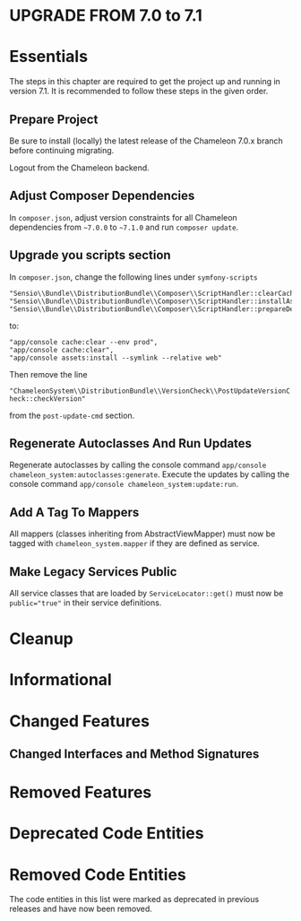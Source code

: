 UPGRADE FROM 7.0 to 7.1
=======================

# Essentials

The steps in this chapter are required to get the project up and running in version 7.1.
It is recommended to follow these steps in the given order.

## Prepare Project

Be sure to install (locally) the latest release of the Chameleon 7.0.x branch before continuing migrating.

Logout from the Chameleon backend.

## Adjust Composer Dependencies

In `composer.json`, adjust version constraints for all Chameleon dependencies from `~7.0.0` to `~7.1.0` and run
`composer update`.

## Upgrade you scripts section

In `composer.json`, change the following lines under `symfony-scripts`

```
"Sensio\\Bundle\\DistributionBundle\\Composer\\ScriptHandler::clearCache",
"Sensio\\Bundle\\DistributionBundle\\Composer\\ScriptHandler::installAssets",
"Sensio\\Bundle\\DistributionBundle\\Composer\\ScriptHandler::prepareDeploymentTarget"
```

to:

```
"app/console cache:clear --env prod",
"app/console cache:clear",
"app/console assets:install --symlink --relative web"
```

Then remove the line

`"ChameleonSystem\\DistributionBundle\\VersionCheck\\PostUpdateVersionCheck::checkVersion"`

from the `post-update-cmd` section.

## Regenerate Autoclasses And Run Updates

Regenerate autoclasses by calling the console command `app/console chameleon_system:autoclasses:generate`.
Execute the updates by calling the console command `app/console chameleon_system:update:run`.

## Add A Tag To Mappers

All mappers (classes inheriting from AbstractViewMapper) must now be tagged with `chameleon_system.mapper` if they are defined
as service.

## Make Legacy Services Public

All service classes that are loaded by `ServiceLocator::get()` must now be `public="true"` in their service definitions.

# Cleanup
# Informational
# Changed Features
## Changed Interfaces and Method Signatures

# Removed Features
# Deprecated Code Entities
# Removed Code Entities

The code entities in this list were marked as deprecated in previous releases and have now been removed.

